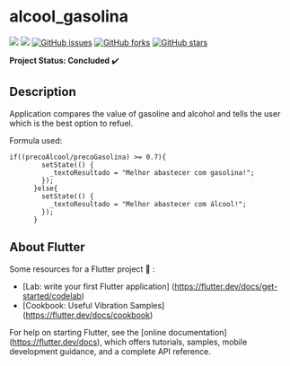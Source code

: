 # alcool_gasolina

<img src="https://img.shields.io/static/v1?label=version&message=v1.0&color=success&style=flat"/> <img src="https://img.shields.io/static/v1?label=build&message=passing&color=success&style=flat"/>
<a href="https://github.com/Prof-Rodrigo-Silva/alcool_gasolina/issues"><img alt="GitHub issues" src="https://img.shields.io/github/issues/Prof-Rodrigo-Silva/alcool_gasolina"></a>
<a href="https://github.com/Prof-Rodrigo-Silva/alcool_gasolina/network"><img alt="GitHub forks" src="https://img.shields.io/github/forks/Prof-Rodrigo-Silva/alcool_gasolina"></a>
<a href="https://github.com/Prof-Rodrigo-Silva/alcool_gasolina/stargazers"><img alt="GitHub stars" src="https://img.shields.io/github/stars/Prof-Rodrigo-Silva/alcool_gasolina"></a>

**Project Status: Concluded** :heavy_check_mark:

## **Description**
Application compares the value of gasoline and alcohol and tells the user which is the best option to refuel.

Formula used:
```
if((precoAlcool/precoGasolina) >= 0.7){
        setState(() {
          _textoResultado = "Melhor abastecer com gasolina!";
        });
      }else{
        setState(() {
          _textoResultado = "Melhor abastecer com álcool!";
        });
      }
```

## **About Flutter**

Some resources for a Flutter project :hammer: :

- [Lab: write your first Flutter application] (https://flutter.dev/docs/get-started/codelab)
- [Cookbook: Useful Vibration Samples] (https://flutter.dev/docs/cookbook)

For help on starting Flutter, see the
[online documentation] (https://flutter.dev/docs), which offers tutorials,
samples, mobile development guidance, and a complete API reference.
